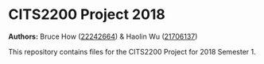 # CITS2200 Project 2018
<b>Authors:</b> Bruce How ([22242664](https://github.com/Brucehow4/)) & Haolin Wu ([21706137](https://github.com/haolinwu97))

This repository contains files for the CITS2200 Project for 2018 Semester 1.
